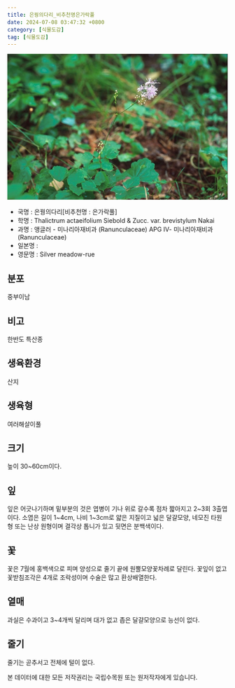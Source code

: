 ```yaml
---
title: 은꿩의다리_비추천명은가락풀
date: 2024-07-08 03:47:32 +0800
category: [식물도감]
tag: [식물도감]
---
```




![은꿩의다리[비추천명 : 은가락풀]](/assets/img/fileUpload/plants/basic/Ranunculaceae/Thalictrum/19431/19431_1_th2.jpg)
- 국명 : 은꿩의다리[비추천명 : 은가락풀]
- 학명 : Thalictrum actaeifolium Siebold & Zucc. var. brevistylum Nakai
- 과명 : 앵글러 - 미나리아재비과 (Ranunculaceae) APG Ⅳ- 미나리아재비과 (Ranunculaceae)
- 일본명 : 
- 영문명 : Silver meadow-rue


## 분포
중부이남
## 비고
한반도 특산종
## 생육환경
산지
## 생육형
여러해살이풀
## 크기
높이 30~60cm이다.
## 잎
잎은 어긋나기하며 밑부분의 것은 엽병이 기나 위로 갈수록 점차 짧아지고 2~3회 3출엽이다. 소엽은 길이 1~4cm, 나비 1~3cm로 얇은 지질이고 넓은 달걀모양, 네모진 타원형 또는 난상 원형이며 결각상 톱니가 있고 뒷면은 분백색이다.
## 꽃
꽃은 7월에 홍백색으로 피며 양성으로 줄기 끝에 원뿔모양꽃차례로 달린다. 꽃잎이 없고 꽃받침조각은 4개로 조락성이며 수술은 많고 환상배열한다.
## 열매
과실은 수과이고 3~4개씩 달리며 대가 없고 좁은 달걀모양으로 능선이 없다.
## 줄기
줄기는 곧추서고 전체에 털이 없다.






본 데이터에 대한 모든 저작권리는 국립수목원 또는 원저작자에게 있습니다.
